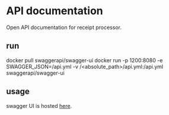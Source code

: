 # API documentation

Open API documentation for receipt processor.

## run

docker pull swaggerapi/swagger-ui
docker run -p 1200:8080 -e SWAGGER_JSON=/api.yml -v /<absolute_path>/api.yml:/api.yml swaggerapi/swagger-ui

## usage

swagger UI is hosted [here](http://localhost:1200/).